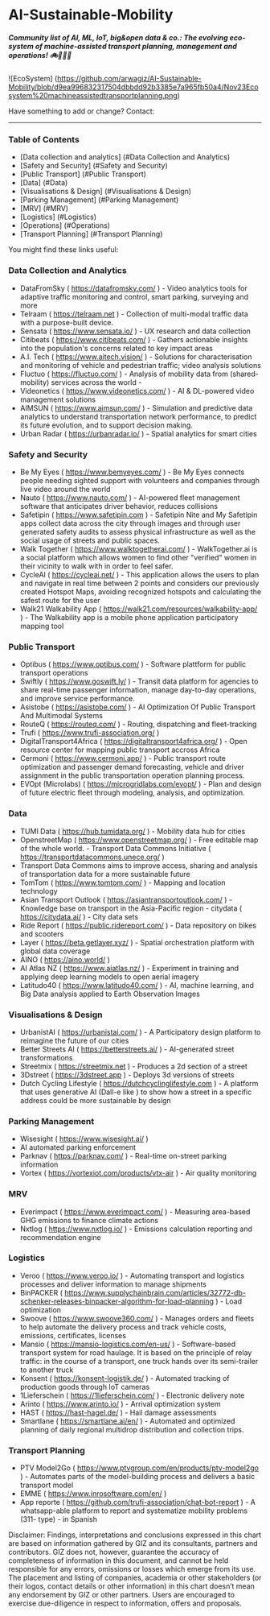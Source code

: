 # AI-Sustainable-Mobility 

##### Community list of AI, ML, IoT, big&open data & co.: The evolving eco-system of machine-assisted transport planning, management and operations! :bike::bus::train::steam_locomotive:

![EcoSystem] (https://github.com/arwagiz/AI-Sustainable-Mobility/blob/d9ea996832317504dbbdd92b3385e7a965fb50a4/Nov23Ecosystem%20machineassistedtransportplanning.png)

Have something to add or change? Contact: 

------------------------------

### Table of Contents

- [Data collection and analytics] (#Data Collection and Analytics)
- [Safety and Security] (#Safety and Security)
- [Public Transport] (#Public Transport)
- [Data] (#Data)
- [Visualisations & Design] (#Visualisations & Design)
- [Parking Management] (#Parking Management)
- [MRV] (#MRV)
- [Logistics] (#Logistics)
- [Operations] (#Operations)
- [Transport Planning] (#Transport Planning)

You might find these links useful:

### Data Collection and Analytics 

- DataFromSky ( https://datafromsky.com/ )  - Video analytics tools for adaptive traffic monitoring and control, smart parking, surveying and more
- Telraam ( https://telraam.net   )  - Collection of multi-modal traffic data with a purpose-built device.
- Sensata ( https://www.sensata.io/ )  - UX research and data collection  
- Citibeats ( https://www.citibeats.com/ )  - Gathers actionable insights into the population's concerns related to key impact areas
 - A.I. Tech ( https://www.aitech.vision/ )  - Solutions for characterisation and monitoring of vehicle and pedestrian traffic; video analysis solutions
- Fluctuo ( https://fluctuo.com/ )  - Analysis of mobility data from (shared-mobility) services across the world  -
- Videonetics ( https://www.videonetics.com/ )  - AI & DL-powered video management solutions
- AIMSUN ( https://www.aimsun.com/ )  - Simulation and predictive data analytics to understand transportation network performance, to predict its future evolution, and to support decision making.
- Urban Radar ( https://urbanradar.io/ )  - Spatial analytics for smart cities
  
### Safety and Security
  
- Be My Eyes ( https://www.bemyeyes.com/ )  - Be My Eyes connects people needing sighted support with volunteers and companies through live video around the world
- Nauto ( https://www.nauto.com/ )  - AI-powered fleet management software that anticipates driver behavior, reduces collisions
- Safetipin ( https://www.safetipin.com )  - Safetipin Nite and My Safetipin apps collect data across the city through images and through user generated safety audits to assess physical infrastructure as well as the social usage of streets and public spaces.
- Walk Together ( https://www.walktogetherai.com/ )  - WalkTogether.ai is a social platform which allows women to find other "verified" women in their vicinity to walk with in order to feel safer.
- CycleAI ( https://cycleai.net/ )  - This application allows the users to plan and navigate in real time between 2 points and considers our previously created Hotspot Maps, avoiding recognized hotspots and calculating the safest route for the user
- Walk21 Walkability App ( https://walk21.com/resources/walkability-app/ )  - The Walkability app is a mobile phone application participatory mapping tool

### Public Transport

- Optibus ( https://www.optibus.com/ )  - Software plattform for public transport operations
- Swiftly ( https://www.goswift.ly/  )  - Transit data platform for agencies to share real-time passenger information, manage day-to-day operations, and improve service performance.
- Asistobe ( https://asistobe.com/ )  - AI Optimization Of Public Transport And Multimodal Systems
- RouteQ ( https://routeq.com/ )  - Routing, dispatching and fleet-tracking
- Trufi  ( https://www.trufi-association.org/ )  
- DigitalTransport4Africa ( https://digitaltransport4africa.org/ )  - Open resource center for mapping public transport accross Africa
- Cermoni ( https://www.cermoni.app/ )  - Public transport route optimization and passenger demand forecasting, vehicle and driver assignment in the public transportation operation planning process.  
- EVOpt (Microlabs) ( https://microgridlabs.com/evopt/ )  - Plan and design of future electric fleet through modeling, analysis, and optimization.

### Data
 
- TUMI Data ( https://hub.tumidata.org/ )  - Mobility data hub for cities
- OpenstreetMap ( https://www.openstreetmap.org/ )  - Free editable map of the whole world.  - Transport Data Commons Initiative ( https://transportdatacommons.unece.org/ )
- Transport Data Commons aims to improve access, sharing and analysis of transportation data for a more sustainable future
- TomTom ( https://www.tomtom.com/ )  - Mapping and location technology
- Asian Transport Outlook ( https://asiantransportoutlook.com/ )  - Knowledge base on transport in the Asia-Pacific region  - citydata ( https://citydata.ai/ )  - City data sets
- Ride Report ( https://public.ridereport.com/  )  - Data repository on  bikes and scooters
- Layer  ( https://beta.getlayer.xyz/ )  - Spatial orchestration platform with global data coverage
- AINO ( https://aino.world/ )  
- AI Atlas NZ ( https://www.aiatlas.nz/ )  - Experiment in training and applying deep learning models to open aerial imagery
- Latitudo40 ( https://www.latitudo40.com/ )  -  AI, machine learning, and Big Data analysis applied to Earth Observation Images

### Visualisations & Design

- UrbanistAI ( https://urbanistai.com/ )  - A Participatory design platform to reimagine the future of our cities
- Better Streets AI ( https://betterstreets.ai/  )  - AI-generated street transformations
- Streetmix ( https://streetmix.net )  - Produces a 2d section of a street
- 3Dstreet ( https://3dstreet.app )  - Deploys 3d versions of streets
- Dutch Cycling Lifestyle ( https://dutchcyclinglifestyle.com )  - A platform that uses generative AI (Dall-e like ) to show how a street in a specific address could be more sustainable by design

### Parking Management

- Wisesight ( https://www.wisesight.ai/  )
- AI automated parking enforcement
- Parknav ( https://parknav.com/ )  - Real-time on-street parking information
- Vortex ( https://vortexiot.com/products/vtx-air )  - Air quality monitoring

### MRV

- Everimpact ( https://www.everimpact.com/ )  - Measuring area-based GHG emissions to finance climate actions
- Nxtlog ( https://www.nxtlog.io/ )  - Emissions calculation reporting and recommendation engine

### Logistics
  
- Veroo ( https://www.veroo.io/  )  - Automating transport and logistics processes and deliver information to manage shipments
- BinPACKER ( https://www.supplychainbrain.com/articles/32772-db-schenker-releases-binpacker-algorithm-for-load-planning  )  - Load optimization
- Swoove ( https://www.swoove360.com/ )  - Manages orders and fleets to help automate the delivery process and track vehicle costs, emissions, certificates, licenses
- Mansio ( https://mansio-logistics.com/en-us/ )  - Software-based transport system for road haulage. It is based on the principle of relay traffic: in the course of a transport, one truck hands over its semi-trailer to another truck
- Konsent ( https://konsent-logistik.de/ )  - Automated tracking of production goods through IoT cameras
- 1Lieferschein ( https://1lieferschein.com/ )  - Electronic delivery note
- Arinto ( https://www.arinto.io/  )  - Arrival optimization system
- HAST ( https://hast-hagel.de/ )  - Hail damage assessments
- Smartlane ( https://smartlane.ai/en/ )  - Automated and optimized planning of daily regional multidrop distribution and collection trips.

### Transport Planning
  
- PTV Model2Go ( https://www.ptvgroup.com/en/products/ptv-model2go )  - Automates parts of the model-building process and delivers a basic transport model
- EMME ( https://www.inrosoftware.com/en/ )
- App reporte ( https://github.com/trufi-association/chat-bot-report )  - A whatsapp-able platform to report and systematize mobility problems  (311- type) - in Spanish 


Disclaimer: Findings, interpretations and conclusions expressed in this chart are based on information gathered by GIZ and its consultants, partners and contributors. GIZ does not, however, guarantee the accuracy of completeness of information in this document, and cannot be held responsible for any errors, omissions or losses which emerge from its use. The placement and listing of companies, academia or other stakeholders (or their logos, contact details or other information) in this chart doesn’t mean any endorsement by GIZ or other partners. Users are encouraged to exercise due-diligence in respect to information, offers and proposals.

